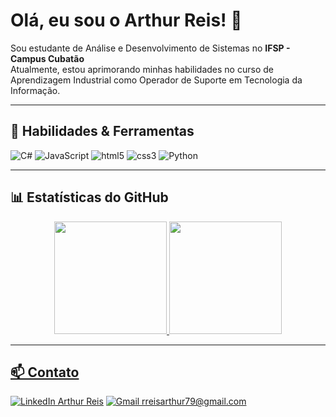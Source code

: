 # Olá, eu sou o Arthur Reis! 👋

<p align="left">
  Sou estudante de Análise e Desenvolvimento de Sistemas no <strong>IFSP - Campus Cubatão</strong>
  <br>
  Atualmente, estou aprimorando minhas habilidades no curso de Aprendizagem Industrial como Operador de Suporte em Tecnologia da Informação.
</p>

---

## 🚀 Habilidades & Ferramentas

<p align="left">
  <img src="https://img.shields.io/badge/c%23-%23239120.svg?style=for-the-badge&logo=c-sharp&logoColor=white" alt="C#"/>
  <img src="https://img.shields.io/badge/javascript-%23323330.svg?style=for-the-badge&logo=javascript&logoColor=%23F7DF1E" alt="JavaScript"/>
  <img src="https://img.shields.io/badge/HTML5-E34F26?style=for-the-badge&logo=html5&logoColor=white" alt="html5"/>
  <img src="https://img.shields.io/badge/CSS3-1572B6?style=for-the-badge&logo=css3&logoColor=white" alt="css3"/>
  <img src="https://img.shields.io/badge/python-%2314354C.svg?style=for-the-badge&logo=python&logoColor=white" alt="Python"/>
</p>

---

## 📊 Estatísticas do GitHub

<div align="center">
  <a href="https://github.com/Arthur-Reis07">
  <img height="180em" src="https://github-readme-stats.vercel.app/api?username=Arthur-Reis07&show_icons=true&theme=dracula&include_all_commits=true&count_private=true"/>
  <img height="180em" src="https://github-readme-stats.vercel.app/api/top-langs/?username=Arthur-Reis07&layout=compact&langs_count=7&theme=dracula"/>
</div>

---

## 📫 Contato

<p align="left">
<a href="https://www.linkedin.com/in/arthurreis007/" target="_blank"><img src="https://img.shields.io/badge/LinkedIn-0077B5?style=for-the-badge&logo=linkedin&logoColor=white" alt="LinkedIn Arthur Reis" /></a>
<a href="mailto:rreisarthur79@gmail.com" target="_blank"><img src="https://img.shields.io/badge/Gmail-D14836?style=for-the-badge&logo=gmail&logoColor=white" alt="Gmail rreisarthur79@gmail.com" /></a>
</p>

